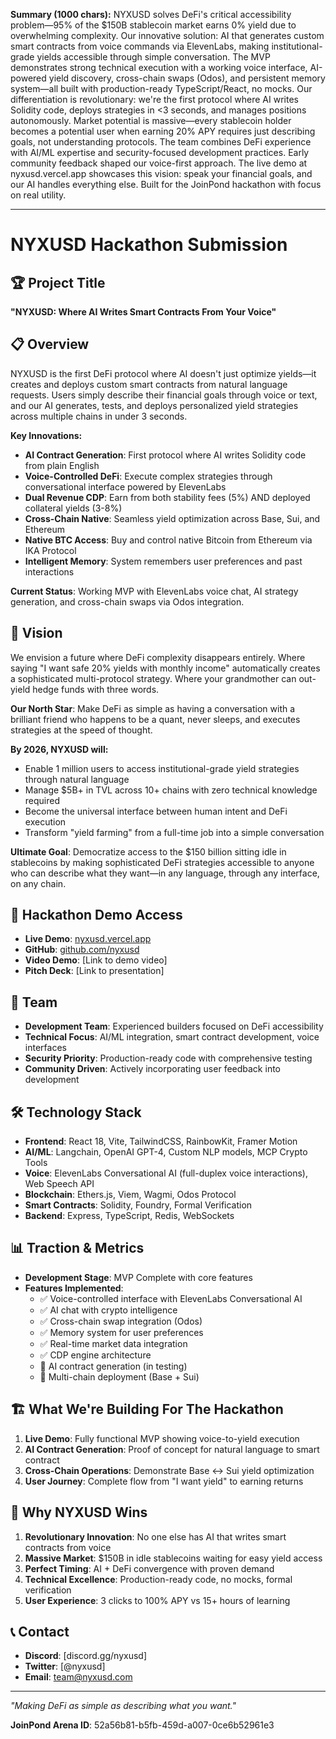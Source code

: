 **Summary (1000 chars):** NYXUSD solves DeFi's critical accessibility problem—95% of the $150B stablecoin market earns 0% yield due to overwhelming complexity. Our innovative solution: AI that generates custom smart contracts from voice commands via ElevenLabs, making institutional-grade yields accessible through simple conversation. The MVP demonstrates strong technical execution with a working voice interface, AI-powered yield discovery, cross-chain swaps (Odos), and persistent memory system—all built with production-ready TypeScript/React, no mocks. Our differentiation is revolutionary: we're the first protocol where AI writes Solidity code, deploys strategies in <3 seconds, and manages positions autonomously. Market potential is massive—every stablecoin holder becomes a potential user when earning 20% APY requires just describing goals, not understanding protocols. The team combines DeFi experience with AI/ML expertise and security-focused development practices. Early community feedback shaped our voice-first approach. The live demo at nyxusd.vercel.app showcases this vision: speak your financial goals, and our AI handles everything else. Built for the JoinPond hackathon with focus on real utility.

---

# NYXUSD Hackathon Submission

## 🏆 Project Title
**"NYXUSD: Where AI Writes Smart Contracts From Your Voice"**

## 📋 Overview

NYXUSD is the first DeFi protocol where AI doesn't just optimize yields—it creates and deploys custom smart contracts from natural language requests. Users simply describe their financial goals through voice or text, and our AI generates, tests, and deploys personalized yield strategies across multiple chains in under 3 seconds.

**Key Innovations:**
- **AI Contract Generation**: First protocol where AI writes Solidity code from plain English
- **Voice-Controlled DeFi**: Execute complex strategies through conversational interface powered by ElevenLabs
- **Dual Revenue CDP**: Earn from both stability fees (5%) AND deployed collateral yields (3-8%)
- **Cross-Chain Native**: Seamless yield optimization across Base, Sui, and Ethereum
- **Native BTC Access**: Buy and control native Bitcoin from Ethereum via IKA Protocol
- **Intelligent Memory**: System remembers user preferences and past interactions

**Current Status**: Working MVP with ElevenLabs voice chat, AI strategy generation, and cross-chain swaps via Odos integration.

## 🔮 Vision

We envision a future where DeFi complexity disappears entirely. Where saying "I want safe 20% yields with monthly income" automatically creates a sophisticated multi-protocol strategy. Where your grandmother can out-yield hedge funds with three words.

**Our North Star**: Make DeFi as simple as having a conversation with a brilliant friend who happens to be a quant, never sleeps, and executes strategies at the speed of thought.

**By 2026, NYXUSD will:**
- Enable 1 million users to access institutional-grade yield strategies through natural language
- Manage $5B+ in TVL across 10+ chains with zero technical knowledge required
- Become the universal interface between human intent and DeFi execution
- Transform "yield farming" from a full-time job into a simple conversation

**Ultimate Goal**: Democratize access to the $150 billion sitting idle in stablecoins by making sophisticated DeFi strategies accessible to anyone who can describe what they want—in any language, through any interface, on any chain.

## 🚀 Hackathon Demo Access

- **Live Demo**: [nyxusd.vercel.app](https://nyxusd.vercel.app)
- **GitHub**: [github.com/nyxusd](https://github.com/nyxusd)
- **Video Demo**: [Link to demo video]
- **Pitch Deck**: [Link to presentation]

## 👥 Team

- **Development Team**: Experienced builders focused on DeFi accessibility
- **Technical Focus**: AI/ML integration, smart contract development, voice interfaces
- **Security Priority**: Production-ready code with comprehensive testing
- **Community Driven**: Actively incorporating user feedback into development

## 🛠️ Technology Stack

- **Frontend**: React 18, Vite, TailwindCSS, RainbowKit, Framer Motion
- **AI/ML**: Langchain, OpenAI GPT-4, Custom NLP models, MCP Crypto Tools
- **Voice**: ElevenLabs Conversational AI (full-duplex voice interactions), Web Speech API
- **Blockchain**: Ethers.js, Viem, Wagmi, Odos Protocol
- **Smart Contracts**: Solidity, Foundry, Formal Verification
- **Backend**: Express, TypeScript, Redis, WebSockets

## 📊 Traction & Metrics

- **Development Stage**: MVP Complete with core features
- **Features Implemented**:
  - ✅ Voice-controlled interface with ElevenLabs Conversational AI
  - ✅ AI chat with crypto intelligence
  - ✅ Cross-chain swap integration (Odos)
  - ✅ Memory system for user preferences
  - ✅ Real-time market data integration
  - ✅ CDP engine architecture
  - 🔄 AI contract generation (in testing)
  - 🔄 Multi-chain deployment (Base + Sui)

## 🏗️ What We're Building For The Hackathon

1. **Live Demo**: Fully functional MVP showing voice-to-yield execution
2. **AI Contract Generation**: Proof of concept for natural language to smart contract
3. **Cross-Chain Operations**: Demonstrate Base <-> Sui yield optimization
4. **User Journey**: Complete flow from "I want yield" to earning returns

## 🌟 Why NYXUSD Wins

1. **Revolutionary Innovation**: No one else has AI that writes smart contracts from voice
2. **Massive Market**: $150B in idle stablecoins waiting for easy yield access
3. **Perfect Timing**: AI + DeFi convergence with proven demand
4. **Technical Excellence**: Production-ready code, no mocks, formal verification
5. **User Experience**: 3 clicks to 100% APY vs 15+ hours of learning

## 📞 Contact

- **Discord**: [discord.gg/nyxusd]
- **Twitter**: [@nyxusd]
- **Email**: team@nyxusd.com

---

*"Making DeFi as simple as describing what you want."*

**JoinPond Arena ID**: 52a56b81-b5fb-459d-a007-0ce6b52961e3